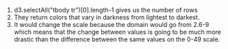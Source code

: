 
1. d3.selectAll("tbody tr")[0].length-1 gives us the number of rows
2. They return colors that vary in darkness from lightest to darkest.
3. It would change the scale because the domain would go from 2.6-9 which means that the change between values is going to be much more drastic than the difference between the same values on the 0-49 scale. 